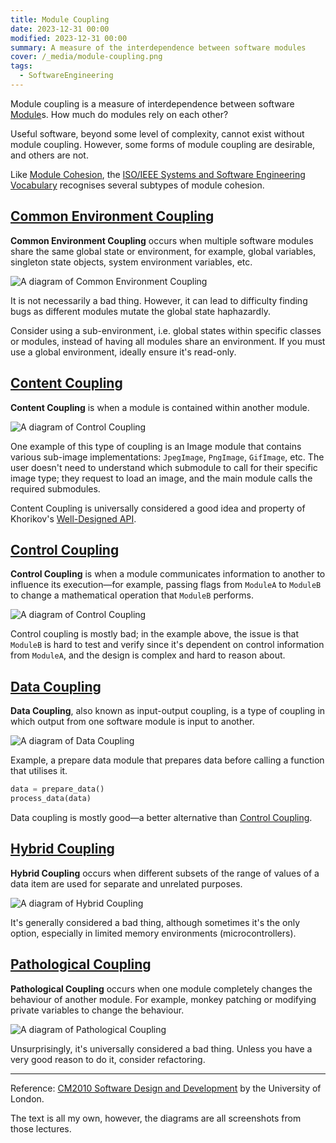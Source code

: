 ```yaml
---
title: Module Coupling
date: 2023-12-31 00:00
modified: 2023-12-31 00:00
summary: A measure of the interdependence between software modules
cover: /_media/module-coupling.png
tags:
  - SoftwareEngineering
---
```


Module coupling is a measure of interdependence between software [Module](module.md)s. How much do modules rely on each other?

Useful software, beyond some level of complexity, cannot exist without module coupling. However, some forms of module coupling are desirable, and others are not.

Like [Module Cohesion](module-cohesion.md), the [ISO/IEEE Systems and Software Engineering Vocabulary](https://www.iso.org/obp/ui/#iso:std:iso-iec-ieee:24765:en) recognises several subtypes of module cohesion.

## [Common Environment Coupling](common-environment-coupling.md)

**Common Environment Coupling** occurs when multiple software modules share the same global state or environment, for example, global variables, singleton state objects, system environment variables, etc.

![A diagram of Common Environment Coupling](../_media/module-coupling-common-environment.png)

It is not necessarily a bad thing. However, it can lead to difficulty finding bugs as different modules mutate the global state haphazardly.

Consider using a sub-environment, i.e. global states within specific classes or modules, instead of having all modules share an environment. If you must use a global environment, ideally ensure it's read-only.

## [Content Coupling](content-coupling.md)

**Content Coupling** is when a module is contained within another module.

![A diagram of Control Coupling](../_media/module-coupling-content-coupling.png)

One example of this type of coupling is an Image module that contains various sub-image implementations: `JpegImage`, `PngImage`, `GifImage`, etc. The user doesn't need to understand which submodule to call for their specific image type; they request to load an image, and the main module calls the required submodules.

Content Coupling is universally considered a good idea and property of Khorikov's [Well-Designed API](well-designed-api.md).

## [Control Coupling](control-coupling.md)

**Control Coupling** is when a module communicates information to another to influence its execution—for example, passing flags from `ModuleA` to `ModuleB` to change a mathematical operation that `ModuleB` performs.

![A diagram of Control Coupling](../_media/module-coupling-control-coupling.png)

Control coupling is mostly bad; in the example above, the issue is that `ModuleB` is hard to test and verify since it's dependent on control information from `ModuleA`, and the design is complex and hard to reason about.

## [Data Coupling](data-coupling.md)

**Data Coupling**, also known as input-output coupling, is a type of coupling in which output from one software module is input to another.

![A diagram of Data Coupling](../_media/module-coupling-data-coupling.png)

Example, a prepare data module that prepares data before calling a function that utilises it.

```python
data = prepare_data()
process_data(data)
```

Data coupling is mostly good—a better alternative than [Control Coupling](control-coupling.md).

## [Hybrid Coupling](hybrid-coupling.md)

**Hybrid Coupling** occurs when different subsets of the range of values of a data item are used for separate and unrelated purposes.

![A diagram of Hybrid Coupling](../_media/module-coupling-hybrid-coupling.png)

It's generally considered a bad thing, although sometimes it's the only option, especially in limited memory environments (microcontrollers).

## [Pathological Coupling](pathological-coupling.md)

**Pathological Coupling** occurs when one module completely changes the behaviour of another module. For example, monkey patching or modifying private variables to change the behaviour.

![A diagram of Pathological Coupling](../_media/module-coupling-pathological-coupling.png)

Unsurprisingly, it's universally considered a bad thing. Unless you have a very good reason to do it, consider refactoring.

---

Reference: [CM2010 Software Design and Development](https://www.coursera.org/learn/uol-cm2010-software-design-and-development) by the University of London. 

The text is all my own, however, the diagrams are all screenshots from those lectures.
